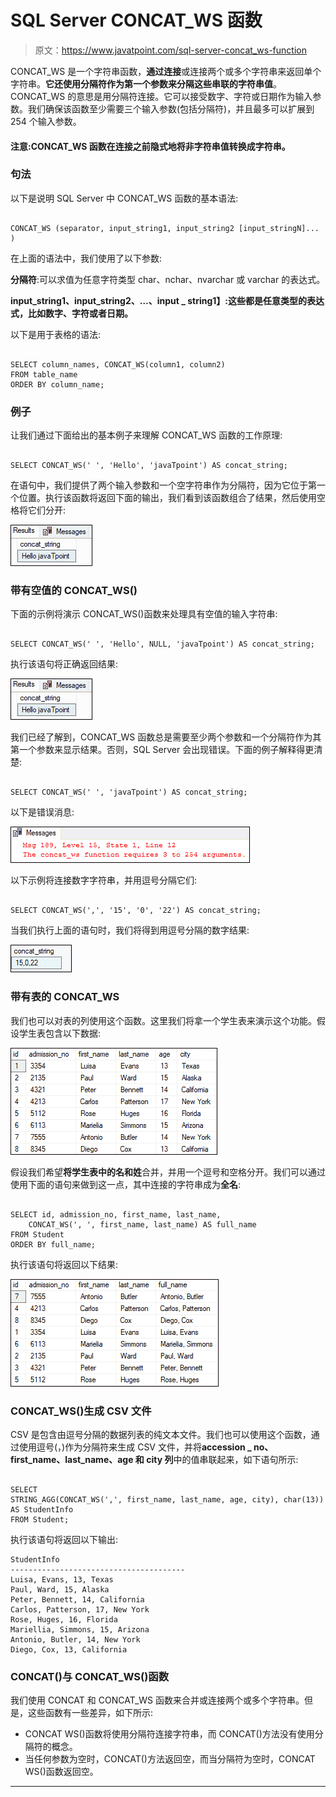 # SQL Server CONCAT_WS 函数

> 原文：<https://www.javatpoint.com/sql-server-concat_ws-function>

CONCAT_WS 是一个字符串函数，**通过连接**或连接两个或多个字符串来返回单个字符串。**它还使用分隔符作为第一个参数来分隔这些串联的字符串值**。CONCAT_WS 的意思是用分隔符连接。它可以接受数字、字符或日期作为输入参数。我们确保该函数至少需要三个输入参数(包括分隔符)，并且最多可以扩展到 254 个输入参数。

#### 注意:CONCAT_WS 函数在连接之前隐式地将非字符串值转换成字符串。

### 句法

以下是说明 SQL Server 中 CONCAT_WS 函数的基本语法:

```

CONCAT_WS (separator, input_string1, input_string2 [input_stringN]... )

```

在上面的语法中，我们使用了以下参数:

**分隔符**:可以求值为任意字符类型 char、nchar、nvarchar 或 varchar 的表达式。

**input_string1、input_string2、…、input _ string1】:这些都是任意类型的表达式，比如数字、字符或者日期。**

以下是用于表格的语法:

```

SELECT column_names, CONCAT_WS(column1, column2) 
FROM table_name
ORDER BY column_name;

```

### 例子

让我们通过下面给出的基本例子来理解 CONCAT_WS 函数的工作原理:

```

SELECT CONCAT_WS(' ', 'Hello', 'javaTpoint') AS concat_string;

```

在语句中，我们提供了两个输入参数和一个空字符串作为分隔符，因为它位于第一个位置。执行该函数将返回下面的输出，我们看到该函数组合了结果，然后使用空格将它们分开:

![SQL Server CONCAT_WS Function](img/176ba99961560475a67aa4371368e042.png)

### 带有空值的 CONCAT_WS()

下面的示例将演示 CONCAT_WS()函数来处理具有空值的输入字符串:

```

SELECT CONCAT_WS(' ', 'Hello', NULL, 'javaTpoint') AS concat_string;

```

执行该语句将正确返回结果:

![SQL Server CONCAT_WS Function](img/6dba9353759124e291d638246326d218.png)

我们已经了解到，CONCAT_WS 函数总是需要至少两个参数和一个分隔符作为其第一个参数来显示结果。否则，SQL Server 会出现错误。下面的例子解释得更清楚:

```

SELECT CONCAT_WS(' ', 'javaTpoint') AS concat_string;

```

以下是错误消息:

![SQL Server CONCAT_WS Function](img/d0ed49ca4b0b77051c4d3beffb297b82.png)

以下示例将连接数字字符串，并用逗号分隔它们:

```

SELECT CONCAT_WS(',', '15', '0', '22') AS concat_string;

```

当我们执行上面的语句时，我们将得到用逗号分隔的数字结果:

![SQL Server CONCAT_WS Function](img/79b9248a4da0c35db89d634408c28f52.png)

### 带有表的 CONCAT_WS

我们也可以对表的列使用这个函数。这里我们将拿一个学生表来演示这个功能。假设学生表包含以下数据:

![SQL Server CONCAT_WS Function](img/c4cbc25e675684be5ddadb8470636ea7.png)

假设我们希望**将学生表中的名和姓**合并，并用一个逗号和空格分开。我们可以通过使用下面的语句来做到这一点，其中连接的字符串成为**全名**:

```

SELECT id, admission_no, first_name, last_name,
    CONCAT_WS(', ', first_name, last_name) AS full_name
FROM Student
ORDER BY full_name; 

```

执行该语句将返回以下结果:

![SQL Server CONCAT_WS Function](img/37a937c99998a36c445a6b8a3008cab0.png)

### CONCAT_WS()生成 CSV 文件

CSV 是包含由逗号分隔的数据列表的纯文本文件。我们也可以使用这个函数，通过使用逗号(，)作为分隔符来生成 CSV 文件，并将**accession _ no、first_name、last_name、age 和 city 列**中的值串联起来，如下语句所示:

```

SELECT 
STRING_AGG(CONCAT_WS(',', first_name, last_name, age, city), char(13)) AS StudentInfo
FROM Student;

```

执行该语句将返回以下输出:

```
StudentInfo
---------------------------------------
Luisa, Evans, 13, Texas 
Paul, Ward, 15, Alaska 
Peter, Bennett, 14, California 
Carlos, Patterson, 17, New York 
Rose, Huges, 16, Florida 
Mariellia, Simmons, 15, Arizona 
Antonio, Butler, 14, New York 
Diego, Cox, 13, California

```

### CONCAT()与 CONCAT_WS()函数

我们使用 CONCAT 和 CONCAT_WS 函数来合并或连接两个或多个字符串。但是，这些函数有一些差异，如下所示:

*   CONCAT WS()函数将使用分隔符连接字符串，而 CONCAT()方法没有使用分隔符的概念。
*   当任何参数为空时，CONCAT()方法返回空，而当分隔符为空时，CONCAT WS()函数返回空。

* * *
